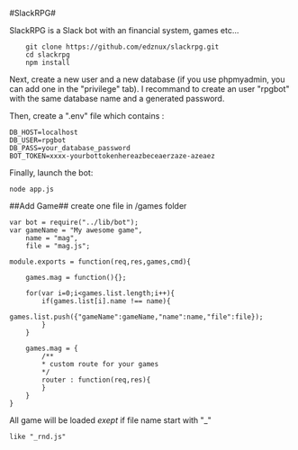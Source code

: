 #SlackRPG#


SlackRPG is a Slack bot with an financial system, games etc...

```
    git clone https://github.com/edznux/slackrpg.git
    cd slackrpg
    npm install
```
Next, create a new user and a new database (if you use phpmyadmin, you can add one in the "privilege" tab).
I recommand to create an user "rpgbot" with the same database name and a generated password.

Then, create a ".env" file which contains : 

```
DB_HOST=localhost
DB_USER=rpgbot
DB_PASS=your_database_password
BOT_TOKEN=xxxx-yourbottokenhereazbeceaerzaze-azeaez
```

Finally, launch the bot:

```
node app.js
```


##Add Game##
create one file in /games folder

    var bot = require("../lib/bot");
    var gameName = "My awesome game",
        name = "mag",
        file = "mag.js";
    
    module.exports = function(req,res,games,cmd){
        
        games.mag = function(){};
        
        for(var i=0;i<games.list.length;i++){
            if(games.list[i].name !== name){
                games.list.push({"gameName":gameName,"name":name,"file":file});
            }
        }
    
        games.mag = {
            /**
            * custom route for your games
            */
            router : function(req,res){
            }
        }
    }

All game will be loaded *exept* if file name start with "_"

    like "_rnd.js"
